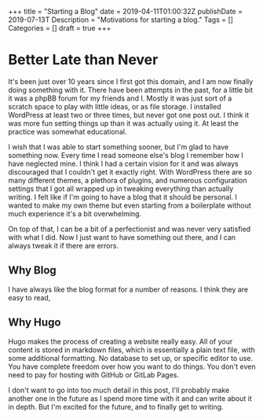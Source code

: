 +++
title = "Starting a Blog"
date = 2019-04-11T01:00:32Z
publishDate = 2019-07-13T
Description = "Motivations for starting a blog."
Tags = []
Categories = []
draft = true
+++

# Better Late than Never

It's been just over 10 years since I first got this domain, and I am now finally doing something with it. There have been attempts in the past, for a little bit it was a phpBB forum for my friends and I. Mostly it was just sort of a scratch space to play with little ideas, or as file storage. I installed WordPress at least two or three times, but never got one post out. I think it was more fun setting things up than it was actually using it. At least the practice was somewhat educational.

I wish that I was able to start something sooner, but I'm glad to have something now. Every time I read someone else's blog I remember how I have neglected mine. I think I had a certain vision for it and was always discouraged that I couldn't get it exactly right. With WordPress there are so many different themes, a plethora of plugins, and numerous configuration settings that I got all wrapped up in tweaking everything than actually writing. I felt like if I'm going to have a blog that it should be personal. I wanted to make my own theme but even starting from a boilerplate without much experience it's a bit overwhelming.

On top of that, I can be a bit of a perfectionist and was never very satisfied with what I did. Now I just want to have something out there, and I can always tweak it if there are errors.

## Why Blog

I have always like the blog format for a number of reasons. I think they are easy to read, 

## Why Hugo

Hugo makes the process of creating a website really easy. All of your content is stored in markdown files, which is essentially a plain text file, with some additional formatting. No database to set up, or specific editor to use. You have complete freedom over how you want to do things. You don't even need to pay for hosting with GitHub or GitLab Pages.

I don't want to go into too much detail in this post, I'll probably make another one in the future as I spend more time with it and can write about it in depth. But I'm excited for the future, and to finally get to writing.